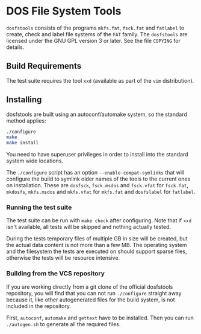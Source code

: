 # DOS File System Tools

`dosfstools` consists of the programs `mkfs.fat`, `fsck.fat` and `fatlabel` to create,
check and label file systems of the `FAT` family.  The `dosfstools` are licensed
under the GNU GPL version 3 or later. See the file `COPYING` for details.

## Build Requirements

The test suite requires the tool `xxd` (available as part of the `vim`
distribution).

## Installing

dosfstools are built using an autoconf/automake system, so the standard method
applies:

```bash
./configure
make
make install
```

You need to have superuser privileges in order to install into the standard
system wide locations.

The `./configure` script has an option `--enable-compat-symlinks` that will
configure the build to symlink older names of the tools to the current ones on
installation. These are `dosfsck`, `fsck.msdos` and `fsck.vfat` for `fsck.fat`,
`mkdosfs`, `mkfs.msdos` and `mkfs.vfat` for `mkfs.fat` and `dosfslabel` for
`fatlabel`.

### Running the test suite

The test suite can be run with `make check` after configuring. Note that if
`xxd` isn't available, all tests will be skipped and nothing actually tested.

During the tests temporary files of multiple GB in size will be created, but the
actual data content is not more than a few MB. The operating system and the
filesystem the tests are executed on should support sparse files, otherwise the
tests will be resource intensive.

### Building from the VCS repository

If you are working directly from a git clone of the official dosfstools
repository, you will find that you can not run `./configure` straight away
because it, like other autogenerated files for the build system, is not included
in the repository.

First, `autoconf`, `automake` and `gettext` have to be installed.  Then you can run
`./autogen.sh` to generate all the required files.
